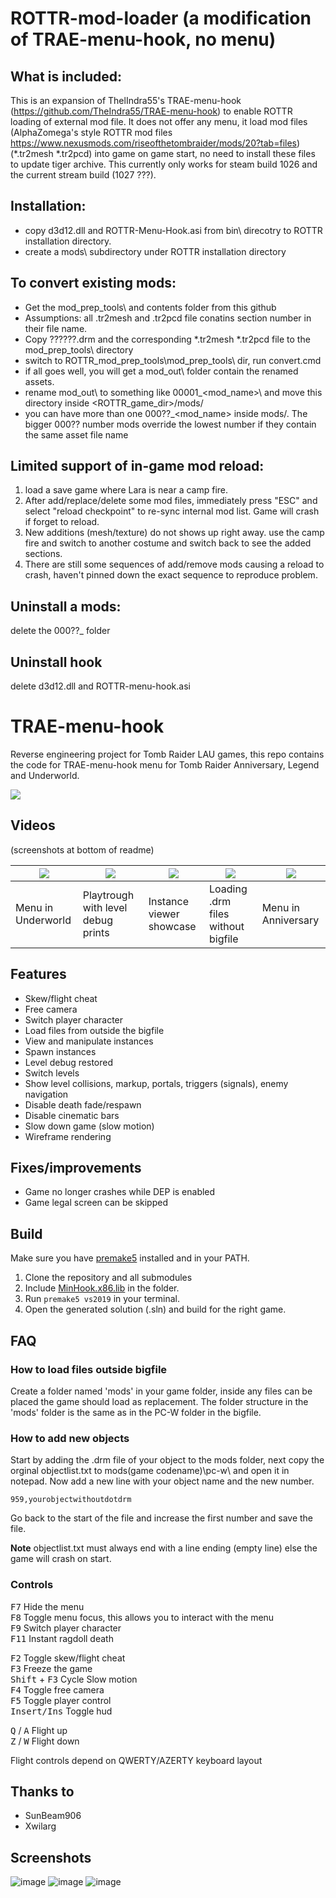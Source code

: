 # ROTTR-mod-loader  (a modification of TRAE-menu-hook, no menu)

## What is included: 
This is an expansion of ThelIndra55's TRAE-menu-hook  (https://github.com/TheIndra55/TRAE-menu-hook) to enable ROTTR loading of external mod file.
It does not offer any menu, it load mod files (AlphaZomega's style ROTTR mod files https://www.nexusmods.com/riseofthetombraider/mods/20?tab=files) (*.tr2mesh *.tr2pcd) into game on game start, no need to install these files to update tiger archive.
This currently only works for steam build 1026 and the current stream build (1027 ???).

## Installation:
- copy d3d12.dll and ROTTR-Menu-Hook.asi from bin\ direcotry to ROTTR installation directory.
- create a mods\ subdirectory under ROTTR installation directory

## To convert existing mods:
- Get the mod_prep_tools\ and contents folder from this github
- Assumptions: all .tr2mesh and .tr2pcd  file conatins section number in their file name.
- Copy  ??????.drm and the corresponding *.tr2mesh *.tr2pcd file to the mod_prep_tools\ directory
- switch to ROTTR_mod_prep_tools\mod_prep_tools\ dir, run  convert.cmd  <drm file name>
- if all goes well, you will get a mod_out\ folder contain the renamed assets. 
- rename mod_out\ to something like 00001_<mod_name>\ and move this directory inside <ROTTR_game_dir>/mods/
- you can have more than one  000??_<mod_name> inside mods/. The bigger 000?? number mods override the lowest number if they contain the same asset file name
 
## Limited support of in-game mod reload: 
1. load a save game  where Lara is near a camp fire.
2. After add/replace/delete some mod files, immediately press "ESC" and select "reload checkpoint" to re-sync internal mod list. Game will crash if forget to reload.
3. New additions (mesh/texture) do not shows up right away. use the camp fire and switch to another costume and switch back to see the added sections.
4. There are still some sequences of add/remove mods causing a reload to crash, haven't pinned down the exact sequence to reproduce problem.

## Uninstall a mods:
delete the 000??_<mod name> folder

## Uninstall hook
delete  d3d12.dll and ROTTR-menu-hook.asi



# TRAE-menu-hook

Reverse engineering project for Tomb Raider LAU games, this repo contains the code for TRAE-menu-hook menu for Tomb Raider Anniversary, Legend and Underworld.

[![](https://github.com/TheIndra55/TRAE-menu-hook/actions/workflows/build.yml/badge.svg)](https://github.com/TheIndra55/TRAE-menu-hook/actions/workflows/build.yml)

## Videos

(screenshots at bottom of readme)

| [![](https://i.imgur.com/RMnCPck.png)](https://www.youtube.com/watch?v=orv2mYjBNhM) | [![](https://i.imgur.com/qgDQuio.png)](https://www.youtube.com/watch?v=k1FIa8Pel3E&t) | [![](https://i.imgur.com/cJe3pYa.png)](https://www.youtube.com/watch?v=RwU80Pj0PR8) | [![](https://i.imgur.com/MEPYZBD.png)](https://www.youtube.com/watch?v=BfUCcC6z1jo) | [![](https://i.imgur.com/8HvLmPG.png)](https://www.youtube.com/watch?v=JvH0RPbaUI0) |
|----|----|----|----|----|
| Menu in Underworld | Playtrough with level debug prints | Instance viewer showcase | Loading .drm files without bigfile | Menu in Anniversary |

## Features

* Skew/flight cheat
* Free camera
* Switch player character
* Load files from outside the bigfile
* View and manipulate instances
* Spawn instances
* Level debug restored
* Switch levels
* Show level collisions, markup, portals, triggers (signals), enemy navigation
* Disable death fade/respawn
* Disable cinematic bars
* Slow down game (slow motion)
* Wireframe rendering

## Fixes/improvements

* Game no longer crashes while DEP is enabled
* Game legal screen can be skipped

## Build

Make sure you have [premake5](https://premake.github.io/) installed and in your PATH.

1. Clone the repository and all submodules
2. Include [MinHook.x86.lib](https://github.com/TsudaKageyu/minhook/releases) in the folder.
3. Run `premake5 vs2019` in your terminal.
4. Open the generated solution (.sln) and build for the right game.

## FAQ

### How to load files outside bigfile

Create a folder named 'mods' in your game folder, inside any files can be placed the game should load as replacement. The folder structure in the 'mods' folder is the same as in the PC-W folder in the bigfile.

### How to add new objects

Start by adding the .drm file of your object to the mods folder, next copy the orginal objectlist.txt to mods\(game codename)\pc-w\ and open it in notepad.
Now add a new line with your object name and the new number.
```
959,yourobjectwithoutdotdrm
```

Go back to the start of the file and increase the first number and save the file.

**Note** objectlist.txt must always end with a line ending (empty line) else the game will crash on start.

### Controls

<kbd>F7</kbd> Hide the menu \
<kbd>F8</kbd> Toggle menu focus, this allows you to interact with the menu \
<kbd>F9</kbd> Switch player character \
<kbd>F11</kbd> Instant ragdoll death

<kbd>F2</kbd> Toggle skew/flight cheat \
<kbd>F3</kbd> Freeze the game \
<kbd>Shift</kbd> + <kbd>F3</kbd> Cycle Slow motion \
<kbd>F4</kbd> Toggle free camera \
<kbd>F5</kbd> Toggle player control \
<kbd>Insert/Ins</kbd> Toggle hud

<kbd>Q</kbd> \/ <kbd>A</kbd> Flight up \
<kbd>Z</kbd> \/ <kbd>W</kbd> Flight down

Flight controls depend on QWERTY/AZERTY keyboard layout

## Thanks to

* SunBeam906
* Xwilarg

## Screenshots

![image](https://user-images.githubusercontent.com/15322107/111395421-1e496700-86bd-11eb-997b-b73f2a3ec244.png)
![image](https://user-images.githubusercontent.com/15322107/113633351-19992280-966d-11eb-9924-27cb87a3830f.png)
![image](https://user-images.githubusercontent.com/15322107/112666334-5ccce780-8e5c-11eb-8592-4ccc47627dba.png)
